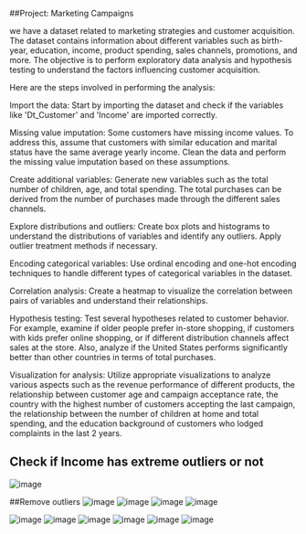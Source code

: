 ##Project: Marketing Campaigns

we have a dataset related to marketing strategies and customer acquisition. The dataset contains information about different variables such as birth-year, education, income, product spending, sales channels, promotions, and more. The objective is to perform exploratory data analysis and hypothesis testing to understand the factors influencing customer acquisition.

Here are the steps involved in performing the analysis:

Import the data: Start by importing the dataset and check if the variables like 'Dt_Customer' and 'Income' are imported correctly.

Missing value imputation: Some customers have missing income values. To address this, assume that customers with similar education and marital status have the same average yearly income. Clean the data and perform the missing value imputation based on these assumptions.

Create additional variables: Generate new variables such as the total number of children, age, and total spending. The total purchases can be derived from the number of purchases made through the different sales channels.

Explore distributions and outliers: Create box plots and histograms to understand the distributions of variables and identify any outliers. Apply outlier treatment methods if necessary.

Encoding categorical variables: Use ordinal encoding and one-hot encoding techniques to handle different types of categorical variables in the dataset.

Correlation analysis: Create a heatmap to visualize the correlation between pairs of variables and understand their relationships.

Hypothesis testing: Test several hypotheses related to customer behavior. For example, examine if older people prefer in-store shopping, if customers with kids prefer online shopping, or if different distribution channels affect sales at the store. Also, analyze if the United States performs significantly better than other countries in terms of total purchases.

Visualization for analysis: Utilize appropriate visualizations to analyze various aspects such as the revenue performance of different products, the relationship between customer age and campaign acceptance rate, the country with the highest number of customers accepting the last campaign, the relationship between the number of children at home and total spending, and the education background of customers who lodged complaints in the last 2 years.

## Check if Income has extreme outliers or not
![image](https://github.com/kero1998a/Marketing_Campaigns/assets/24616273/3fab9aea-5cce-4840-a6ff-83052c42b478)

##Remove outliers 
![image](https://github.com/kero1998a/Marketing_Campaigns/assets/24616273/39e2df00-acd3-4ace-bba6-ad57e62aa845)
![image](https://github.com/kero1998a/Marketing_Campaigns/assets/24616273/6b10067a-ec45-4fb4-b975-9a61fb0a1fd3)
![image](https://github.com/kero1998a/Marketing_Campaigns/assets/24616273/1abf3c1e-c3ee-4900-a646-fd38ca0a9d53)
![image](https://github.com/kero1998a/Marketing_Campaigns/assets/24616273/1eab3b9f-22a1-4f81-8bc4-824e44280b01)

![image](https://github.com/kero1998a/Marketing_Campaigns/assets/24616273/53e1c021-f56e-4072-875a-96d6bc56c61e)
![image](https://github.com/kero1998a/Marketing_Campaigns/assets/24616273/bc7627bd-2597-4c16-92d3-30272353fdd8)
![image](https://github.com/kero1998a/Marketing_Campaigns/assets/24616273/46493e86-076d-414c-b816-99f3c2c3369e)
![image](https://github.com/kero1998a/Marketing_Campaigns/assets/24616273/b00889dc-fbeb-46e7-9415-318645c1d17e)
![image](https://github.com/kero1998a/Marketing_Campaigns/assets/24616273/a10cc803-3c2c-47ad-891b-3ab769bd3724)
![image](https://github.com/kero1998a/Marketing_Campaigns/assets/24616273/6c158801-9a43-4ab9-9e06-7ff905d3a547)








